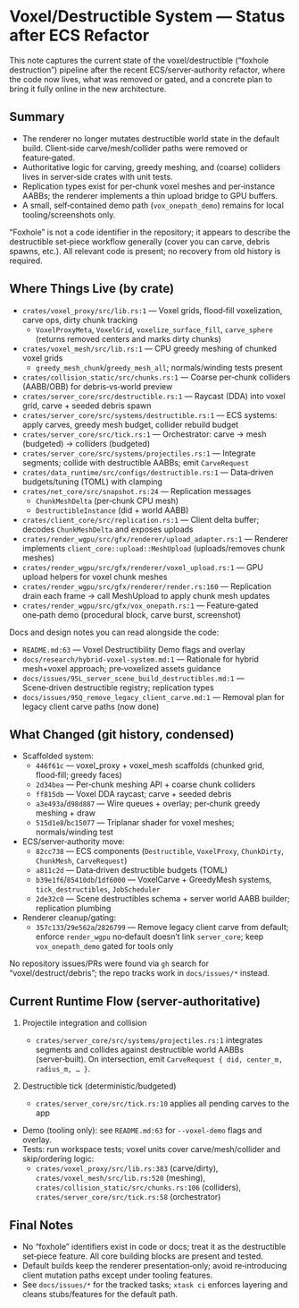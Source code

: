 # Voxel/Destructible System — Status after ECS Refactor

This note captures the current state of the voxel/destructible (“foxhole destruction”) pipeline after the recent ECS/server‑authority refactor, where the code now lives, what was removed or gated, and a concrete plan to bring it fully online in the new architecture.

## Summary
- The renderer no longer mutates destructible world state in the default build. Client‑side carve/mesh/collider paths were removed or feature‑gated.
- Authoritative logic for carving, greedy meshing, and (coarse) colliders lives in server‑side crates with unit tests.
- Replication types exist for per‑chunk voxel meshes and per‑instance AABBs; the renderer implements a thin upload bridge to GPU buffers.
- A small, self‑contained demo path (`vox_onepath_demo`) remains for local tooling/screenshots only.

“Foxhole” is not a code identifier in the repository; it appears to describe the destructible set‑piece workflow generally (cover you can carve, debris spawns, etc.). All relevant code is present; no recovery from old history is required.

## Where Things Live (by crate)

- `crates/voxel_proxy/src/lib.rs:1` — Voxel grids, flood‑fill voxelization, carve ops, dirty chunk tracking
  - `VoxelProxyMeta`, `VoxelGrid`, `voxelize_surface_fill`, `carve_sphere` (returns removed centers and marks dirty chunks)
- `crates/voxel_mesh/src/lib.rs:1` — CPU greedy meshing of chunked voxel grids
  - `greedy_mesh_chunk`/`greedy_mesh_all`; normals/winding tests present
- `crates/collision_static/src/chunks.rs:1` — Coarse per‑chunk colliders (AABB/OBB) for debris‑vs‑world preview
- `crates/server_core/src/destructible.rs:1` — Raycast (DDA) into voxel grid, carve + seeded debris spawn
- `crates/server_core/src/systems/destructible.rs:1` — ECS systems: apply carves, greedy mesh budget, collider rebuild budget
- `crates/server_core/src/tick.rs:1` — Orchestrator: carve → mesh (budgeted) → colliders (budgeted)
- `crates/server_core/src/systems/projectiles.rs:1` — Integrate segments; collide with destructible AABBs; emit `CarveRequest`
- `crates/data_runtime/src/configs/destructible.rs:1` — Data‑driven budgets/tuning (TOML) with clamping
- `crates/net_core/src/snapshot.rs:24` — Replication messages
  - `ChunkMeshDelta` (per‑chunk CPU mesh)
  - `DestructibleInstance` (did + world AABB)
- `crates/client_core/src/replication.rs:1` — Client delta buffer; decodes `ChunkMeshDelta` and exposes uploads
- `crates/render_wgpu/src/gfx/renderer/upload_adapter.rs:1` — Renderer implements `client_core::upload::MeshUpload` (uploads/removes chunk meshes)
- `crates/render_wgpu/src/gfx/renderer/voxel_upload.rs:1` — GPU upload helpers for voxel chunk meshes
- `crates/render_wgpu/src/gfx/renderer/render.rs:160` — Replication drain each frame → call MeshUpload to apply chunk mesh updates
- `crates/render_wgpu/src/gfx/vox_onepath.rs:1` — Feature‑gated one‑path demo (procedural block, carve burst, screenshot)

Docs and design notes you can read alongside the code:
- `README.md:63` — Voxel Destructibility Demo flags and overlay
- `docs/research/hybrid-voxel-system.md:1` — Rationale for hybrid mesh+voxel approach; pre‑voxelized assets guidance
- `docs/issues/95L_server_scene_build_destructibles.md:1` — Scene‑driven destructible registry; replication types
- `docs/issues/95Q_remove_legacy_client_carve.md:1` — Removal plan for legacy client carve paths (now done)

## What Changed (git history, condensed)

- Scaffolded system:
  - `446f61c` — voxel_proxy + voxel_mesh scaffolds (chunked grid, flood‑fill; greedy faces)
  - `2d34bea` — Per‑chunk meshing API + coarse chunk colliders
  - `ff815db` — Voxel DDA raycast; carve + seeded debris
  - `a3e493a`/`d98d887` — Wire queues + overlay; per‑chunk greedy meshing + draw
  - `515d1e8`/`bc15077` — Triplanar shader for voxel meshes; normals/winding test
- ECS/server‑authority move:
  - `82cc738` — ECS components (`Destructible`, `VoxelProxy`, `ChunkDirty`, `ChunkMesh`, `CarveRequest`)
  - `a811c2d` — Data‑driven destructible budgets (TOML)
  - `b39e1f6`/`85410db`/`1df6000` — VoxelCarve + GreedyMesh systems, `tick_destructibles`, `JobScheduler`
  - `2de32c0` — Scene destructibles schema + server world AABB builder; replication plumbing
- Renderer cleanup/gating:
  - `357c133`/`29e562a`/`2826799` — Remove legacy client carve from default; enforce `render_wgpu` no‑default doesn’t link `server_core`; keep `vox_onepath_demo` gated for tools only

No repository issues/PRs were found via `gh` search for “voxel/destruct/debris”; the repo tracks work in `docs/issues/*` instead.

## Current Runtime Flow (server‑authoritative)

1) Projectile integration and collision
   - `crates/server_core/src/systems/projectiles.rs:1` integrates segments and collides against destructible world AABBs (server‑built). On intersection, emit `CarveRequest { did, center_m, radius_m, … }`.

2) Destructible tick (deterministic/budgeted)
   - `crates/server_core/src/tick.rs:10` applies all pending carves to the app

- Demo (tooling only): see `README.md:63` for `--voxel-demo` flags and overlay.
- Tests: run workspace tests; voxel units cover carve/mesh/collider and skip/ordering logic:
  - `crates/voxel_proxy/src/lib.rs:383` (carve/dirty), `crates/voxel_mesh/src/lib.rs:520` (meshing), `crates/collision_static/src/chunks.rs:106` (colliders), `crates/server_core/src/tick.rs:58` (orchestrator)

## Final Notes

- No “foxhole” identifiers exist in code or docs; treat it as the destructible set‑piece feature. All core building blocks are present and tested.
- Default builds keep the renderer presentation‑only; avoid re‑introducing client mutation paths except under tooling features.
- See `docs/issues/*` for the tracked tasks; `xtask ci` enforces layering and cleans stubs/features for the default path.

